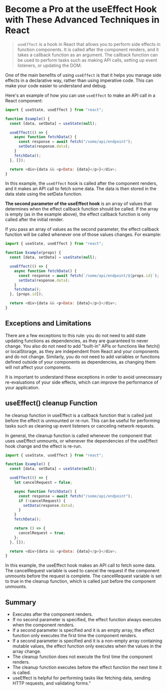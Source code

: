 # Become a Pro at the useEffect Hook with These Advanced Techniques in React

>`useEffect` is a hook in React that allows you to perform side effects in function components. It is called after the component renders, and it takes a callback function as an argument. The callback function can be used to perform tasks such as making API calls, setting up event listeners, or updating the DOM.

One of the main benefits of using `useEffect` is that it helps you manage side effects in a declarative way, rather than using imperative code. This can make your code easier to understand and debug.

Here's an example of how you can use `useEffect` to make an API call in a React component:



```js
import { useState, useEffect } from "react";

function Example() {
  const [data, setData] = useState(null);

  useEffect(() => {
    async function fetchData() {
      const response = await fetch("/some/api/endpoint");
      setData(response.data);
    }
    fetchData();
  }, []);

  return <div>{data && <p>Data: {data}</p>}</div>;
}
```

In this example, the `useEffect` hook is called after the component renders, and it makes an API call to fetch some data. The data is then stored in the data state using the setData function.

**The second parameter of the useEffect hook** is an array of values that determines when the effect callback function should be called. If the array is empty (as in the example above), the effect callback function is only called after the initial render.

If you pass an array of values as the second parameter, the effect callback function will be called whenever one of those values changes. For example:

```js
import { useState, useEffect } from "react";

function Example(props) {
  const [data, setData] = useState(null);

  useEffect(() => {
    async function fetchData() {
      const response = await fetch(`/some/api/endpoint/${props.id}`);
      setData(response.data);
    }
    fetchData();
  }, [props.id]);

  return <div>{data && <p>Data: {data}</p>}</div>;
}
```

## Exceptions and Limitations

There are a few exceptions to this rule: you do not need to add state updating functions as dependencies, as they are guaranteed to never change. You also do not need to add "built-in" APIs or functions like fetch() or localStorage, as they are independent from React and your components and do not change. Similarly, you do not need to add variables or functions defined outside of your components as dependencies, as changing them will not affect your components.

It is important to understand these exceptions in order to avoid unnecessary re-evaluations of your side effects, which can improve the performance of your application.

## useEffect() cleanup Function

he cleanup function in useEffect is a callback function that is called just before the effect is unmounted or re-run. This can be useful for performing tasks such as cleaning up event listeners or canceling network requests.

In general, the cleanup function is called whenever the component that uses useEffect unmounts, or whenever the dependencies of the useEffect hook change and the effect is re-run.

```js
import { useState, useEffect } from "react";

function Example() {
  const [data, setData] = useState(null);

  useEffect(() => {
    let cancelRequest = false;

    async function fetchData() {
      const response = await fetch("/some/api/endpoint");
      if (!cancelRequest) {
        setData(response.data);
      }
    }
    fetchData();

    return () => {
      cancelRequest = true;
    };
  }, []);

  return <div>{data && <p>Data: {data}</p>}</div>;
}
```

In this example, the useEffect hook makes an API call to fetch some data. The cancelRequest variable is used to cancel the request if the component unmounts before the request is complete. The cancelRequest variable is set to true in the cleanup function, which is called just before the component unmounts.

## Summary

- Executes after the component renders.
- If no second parameter is specified, the effect function always executes when the component renders.
- If a second parameter is specified and it is an empty array, the effect function only executes the first time the component renders.
- If a second parameter is specified and it is a non-empty array containing mutable values, the effect function only executes when the values in the array change.
- The cleanup function does not execute the first time the component renders.
- The cleanup function executes before the effect function the next time it is called.
- useEffect is helpful for performing tasks like fetching data, sending HTTP requests, and validating forms."
